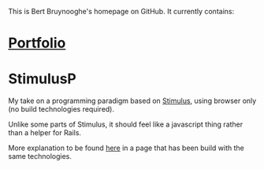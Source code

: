 This is Bert Bruynooghe's homepage on GitHub.
It currently contains:

# [Portfolio](./portfolio)

# StimulusP
My take on a programming paradigm based on [Stimulus](https://stimulus.hotwire.dev/handbook/introduction), using browser only (no build technologies required).

Unlike some parts of Stimulus, it should feel like a javascript thing rather than a helper for Rails.

More explanation to be found [here](./StimulusP) in a page that has been build with the same technologies.
